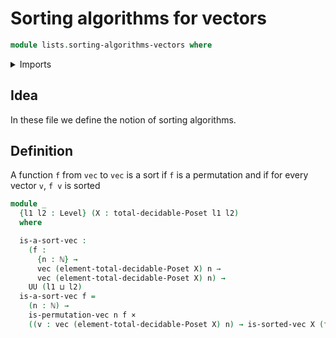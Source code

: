 # Sorting algorithms for vectors

```agda
module lists.sorting-algorithms-vectors where
```

<details><summary>Imports</summary>

```agda
open import elementary-number-theory.natural-numbers
open import elementary-number-theory.inequality-natural-numbers
open import elementary-number-theory.strong-induction-natural-numbers

open import foundation.universe-levels
open import foundation.propositions
open import foundation.unit-type
open import foundation.empty-types
open import foundation.cartesian-product-types
open import foundation.coproduct-types
open import foundation.functoriality-coproduct-types
open import foundation.dependent-pair-types
open import foundation.identity-types
open import foundation.functions
open import foundation.equivalences

open import univalent-combinatorics.standard-finite-types
open import univalent-combinatorics.permutations-standard-finite-types

open import lists.lists
open import lists.arrays
open import lists.concatenation-lists
open import lists.sorted-vectors
open import lists.permutation-lists

open import linear-algebra.vectors

open import order-theory.total-decidable-posets
```

</details>

## Idea

In these file we define the notion of sorting algorithms.

## Definition

A function `f` from `vec` to `vec` is a sort if `f` is a permutation and if for every vector `v`, `f v` is sorted

```agda
module _
  {l1 l2 : Level} (X : total-decidable-Poset l1 l2)
  where

  is-a-sort-vec :
    (f :
      {n : ℕ} →
      vec (element-total-decidable-Poset X) n →
      vec (element-total-decidable-Poset X) n) →
    UU (l1 ⊔ l2)
  is-a-sort-vec f =
    (n : ℕ) →
    is-permutation-vec n f ×
    ((v : vec (element-total-decidable-Poset X) n) → is-sorted-vec X (f v))
```

